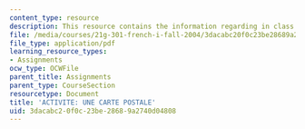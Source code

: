 ```yaml
---
content_type: resource
description: This resource contains the information regarding in class activities.
file: /media/courses/21g-301-french-i-fall-2004/3dacabc20f0c23be28689a2740d04808_MIT21G_301F04_ch3_ex3.pdf
file_type: application/pdf
learning_resource_types:
- Assignments
ocw_type: OCWFile
parent_title: Assignments
parent_type: CourseSection
resourcetype: Document
title: 'ACTIVITE: UNE CARTE POSTALE'
uid: 3dacabc2-0f0c-23be-2868-9a2740d04808
---
```

